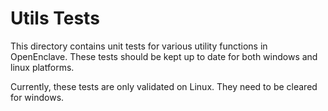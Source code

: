 Utils Tests
=============

This directory contains unit tests for various utility functions in OpenEnclave.
These tests should be kept up to date for both windows and linux platforms.

Currently, these tests are only validated on Linux. They need to be cleared for 
windows.
